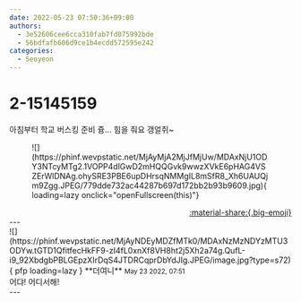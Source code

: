 ```yaml
---
date: 2022-05-23 07:50:36+09:00
authors:
  - 3e52606cee6cca310fab7fd075992bde
  - 56bdfafb606d9ce1b4ecdd572595e242
categories:
  - Seoyeon
---
```


# 2-15145159

<div class="post-container" markdown="1">
<div class="content-container md-sidebar__scrollwrap" markdown="1">

아침부터 학교 버스킹 준비 즁... 힘을 줘요 갱얼쥐~
<figure markdown="1">
![](https://phinf.wevpstatic.net/MjAyMjA2MjJfMjUw/MDAxNjU1ODY3NTcyMTg2.1VOPP4dlGwD2mHQQGvk9wwzXVkE6pHAG4VSZErWlDNAg.ohySRE3PBE6upDHrsqNMMgIL8mSfR8_Xh6UAUQjm9Zgg.JPEG/779dde732ac44287b697d172bb2b93b9609.jpg){ loading=lazy onclick="openFullscreen(this)"}
</figure>


</div>
</div>

<div style="text-align: right;" markdown="1">
<a href="https://weverse.io/fromis9/fanpost/2-15145159" style="text-align: right;">:material-share:{.big-emoji}</a>
</div>
---

<div class="comments-container md-sidebar__scrollwrap" markdown="1">
<div class="comment" markdown="1">
<div class='id-container' markdown="1">
![](https://phinf.wevpstatic.net/MjAyNDEyMDZfMTk0/MDAxNzMzNDYzMTU3ODYw.tGTD1QfitfecHkFF9-zI4fL0xnXf8VH8ht2j5Xh2a74g.QufL-i9_92XbdgbPBLGEpzXIrDqS4JTDRCqprDbYdJIg.JPEG/image.jpg?type=s72){ pfp loading=lazy }
**<span class="artist">더여니</span>** <small>May 23 2022, 07:51</small><br>
</div>
<div class='comment-body' markdown="1">
어댜! 어디서해!
</div>
</div>
</div>
---
